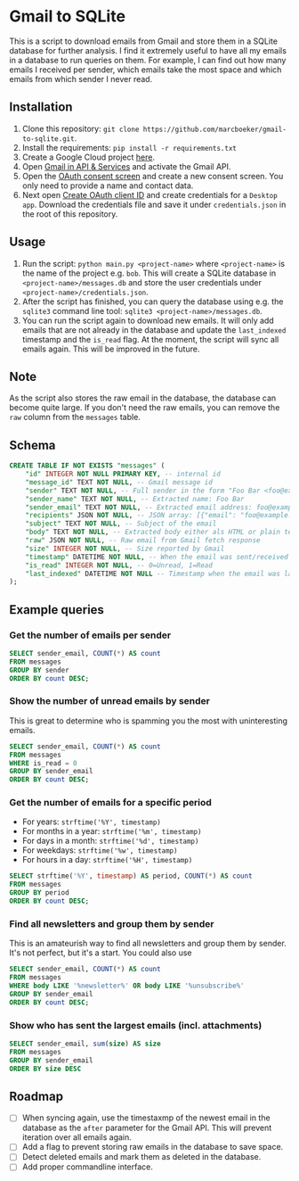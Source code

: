 # Gmail to SQLite

This is a script to download emails from Gmail and store them in a SQLite database for further analysis. I find it extremely useful to have all my emails in a database to run queries on them. For example, I can find out how many emails I received per sender, which emails take the most space and which emails from which sender I never read.

## Installation

1. Clone this repository: `git clone https://github.com/marcboeker/gmail-to-sqlite.git`.
2. Install the requirements: `pip install -r requirements.txt`
3. Create a Google Cloud project [here](https://console.cloud.google.com/projectcreate).
4. Open [Gmail in API & Services](https://console.cloud.google.com/apis/library/gmail.googleapis.com) and activate the Gmail API.
5. Open the [OAuth consent screen](https://console.cloud.google.com/apis/credentials/consent) and create a new consent screen. You only need to provide a name and contact data.
6. Next open [Create OAuth client ID](https://console.cloud.google.com/apis/credentials/oauthclient) and create credentials for a `Desktop app`. Download the credentials file and save it under `credentials.json` in the root of this repository.

## Usage

1. Run the script: `python main.py <project-name>` where `<project-name>` is the name of the project e.g. `bob`. This will create a SQLite database in `<project-name>/messages.db` and store the user credentials under `<project-name>/credentials.json`.
2. After the script has finished, you can query the database using e.g. the `sqlite3` command line tool: `sqlite3 <project-name>/messages.db`.
3. You can run the script again to download new emails. It will only add emails that are not already in the database and update the `last_indexed` timestamp and the `is_read` flag. At the moment, the script will sync all emails again. This will be improved in the future.

## Note

As the script also stores the raw email in the database, the database can become quite large. If you don't need the raw emails, you can remove the `raw` column from the `messages` table.

## Schema

```sql
CREATE TABLE IF NOT EXISTS "messages" (
    "id" INTEGER NOT NULL PRIMARY KEY, -- internal id
    "message_id" TEXT NOT NULL, -- Gmail message id
    "sender" TEXT NOT NULL, -- Full sender in the form "Foo Bar <foo@example.com>"
    "sender_name" TEXT NOT NULL, -- Extracted name: Foo Bar
    "sender_email" TEXT NOT NULL, -- Extracted email address: foo@example.com
    "recipients" JSON NOT NULL, -- JSON array: [{"email": "foo@example.com", "name": "Foo Bar"}, ...]
    "subject" TEXT NOT NULL, -- Subject of the email
    "body" TEXT NOT NULL, -- Extracted body either als HTML or plain text
    "raw" JSON NOT NULL, -- Raw email from Gmail fetch response
    "size" INTEGER NOT NULL, -- Size reported by Gmail
    "timestamp" DATETIME NOT NULL, -- When the email was sent/received
    "is_read" INTEGER NOT NULL, -- 0=Unread, 1=Read
    "last_indexed" DATETIME NOT NULL -- Timestamp when the email was last seen on the server
);
```

## Example queries

### Get the number of emails per sender

```sql
SELECT sender_email, COUNT(*) AS count
FROM messages
GROUP BY sender
ORDER BY count DESC;
```

### Show the number of unread emails by sender

This is great to determine who is spamming you the most with uninteresting emails.

```sql
SELECT sender_email, COUNT(*) AS count
FROM messages
WHERE is_read = 0
GROUP BY sender_email
ORDER BY count DESC;
```

### Get the number of emails for a specific period

- For years: `strftime('%Y', timestamp)`
- For months in a year: `strftime('%m', timestamp)`
- For days in a month: `strftime('%d', timestamp)`
- For weekdays: `strftime('%w', timestamp)`
- For hours in a day: `strftime('%H', timestamp)`

```sql
SELECT strftime('%Y', timestamp) AS period, COUNT(*) AS count
FROM messages
GROUP BY period
ORDER BY count DESC;
```

### Find all newsletters and group them by sender

This is an amateurish way to find all newsletters and group them by sender. It's not perfect, but it's a start. You could also use

```sql
SELECT sender_email, COUNT(*) AS count
FROM messages
WHERE body LIKE '%newsletter%' OR body LIKE '%unsubscribe%'
GROUP BY sender_email
ORDER BY count DESC;
```

### Show who has sent the largest emails (incl. attachments)

```sql
SELECT sender_email, sum(size) AS size
FROM messages
GROUP BY sender_email
ORDER BY size DESC
```

## Roadmap

- [ ] When syncing again, use the timestaxmp of the newest email in the database as the `after` parameter for the Gmail API. This will prevent iteration over all emails again.
- [ ] Add a flag to prevent storing raw emails in the database to save space.
- [ ] Detect deleted emails and mark them as deleted in the database.
- [ ] Add proper commandline interface.
